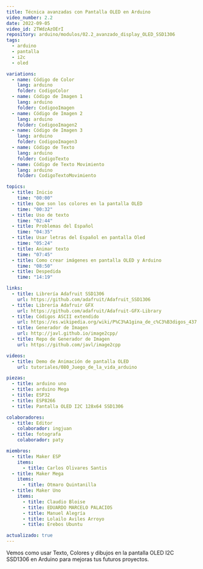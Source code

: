 ```yaml
---
title: Técnica avanzadas con Pantalla OLED en Arduino
video_number: 2.2
date: 2022-09-05
video_id: 2TWdzAzOErI
repository: arduino/modulos/02.2_avanzado_display_OLED_SSD1306
tags:
  - arduino
  - pantalla
  - i2c
  - oled

variations:
  - name: Código de Color
    lang: arduino
    folder: CodigoColor
  - name: Código de Imagen 1
    lang: arduino
    folder: CodigooImagen
  - name: Código de Imagen 2
    lang: arduino
    folder: CodigooImagen2
  - name: Código de Imagen 3
    lang: arduino
    folder: CodigooImagen3
  - name: Código de Texto
    lang: arduino
    folder: CodigoTexto
  - name: Código de Texto Movimiento
    lang: arduino
    folder: CodigoTextoMovimiento

topics:
  - title: Inicio
    time: "00:00"
  - title: Que son los colores en la pantalla OLED
    time: "00:32"
  - title: Uso de texto
    time: "02:44"
  - title: Problemas del Español
    time: "04:35"
  - title: Usar letras del Español en pantalla Oled
    time: "05:24"
  - title: Animar texto
    time: "07:45"
  - title: Como crear imágenes en pantalla OLED y Arduino
    time: "08:50"
  - title: Despedida
    time: "14:19"

links:
  - title: Librería Adafruit SSD1306
    url: https://github.com/adafruit/Adafruit_SSD1306
  - title: Librería Adafruir GFX
    url: https://github.com/adafruit/Adafruit-GFX-Library
  - title: Códigos ASCII extendido
    url: https://es.wikipedia.org/wiki/P%C3%A1gina_de_c%C3%B3digos_437
  - title: Generador de Imagen
    url: http://javl.github.io/image2cpp/
  - title: Repo de Generador de Imagen
    url: https://github.com/javl/image2cpp

videos:
  - title: Demo de Animación de pantalla OLED
    url: tutoriales/080_Juego_de_la_vida_arduino

piezas:
  - title: arduino uno
  - title: arduino Mega
  - title: ESP32
  - title: ESP8266
  - title: Pantalla OLED I2C 128x64 SSD1306

colaboradores:
  - title: Editor
    colaborador: ingjuan
  - title: fotografa
    colaborador: paty

miembros:
  - title: Maker ESP
    items:
      - title: Carlos Olivares Santis
  - title: Maker Mega
    items:
      - title: Otmaro Quintanilla
  - title: Maker Uno
    items:
      - title: Claudio Bloise
      - title: EDUARDO MARCELO PALACIOS
      - title: Manuel Alegría
      - title: Lolailo Aviles Arroyo
      - title: Erebos Ubuntu

actualizado: true
---
```


Vemos como usar Texto, Colores y dibujos en la pantalla OLED I2C SSD1306 en Arduino para mejoras tus futuros proyectos.
